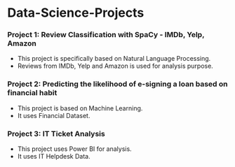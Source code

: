 # Data-Science-Projects

<h3>Project 1: Review Classification with SpaCy - IMDb, Yelp, Amazon</h3>
<ul>
  <li>This project is specifically based on Natural Language Processing.</li>
  <li>Reviews from IMDb, Yelp and Amazon is used for analysis purpose.</li>
</ul>

<h3>Project 2: Predicting the likelihood of e-signing a loan based on financial habit</h3>
<ul>
  <li>This project is based on Machine Learning.</li>
  <li>It uses Financial Dataset.</li>
</ul>

<h3>Project 3: IT Ticket Analysis</h3>
<ul>
  <li>This project uses Power BI for analysis.</li>
  <li>It uses IT Helpdesk Data.</li>
</ul>
